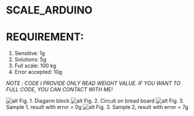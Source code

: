 # SCALE_ARDUINO
# REQUIREMENT:
1. Sensitive: 1g
2. Solutions: 5g
3. Full scale: 100 kg
4. Error accepted: 10g

*NOTE* : *CODE I PROVIDE ONLY READ WEIGHT VALUE. IF YOU WANT TO FULL CODE, YOU CAN CONTACT WITH ME!*

![alt](https://scontent.fsgn5-14.fna.fbcdn.net/v/t1.15752-9/364399787_242451088135658_1794540962370081458_n.png?_nc_cat=101&ccb=1-7&_nc_sid=ae9488&_nc_ohc=SjurIqSxOW4AX-KHsfz&_nc_ht=scontent.fsgn5-14.fna&oh=03_AdTE9bwU_dhyNA7gXy1gFtByeen6-AIxuBO_p_7g8BiRzw&oe=64F51418)
Fig. 1. Diagarm block
![alt](https://scontent.fsgn5-11.fna.fbcdn.net/v/t1.15752-9/364427417_822182709396960_3605243314915900489_n.jpg?_nc_cat=110&ccb=1-7&_nc_sid=ae9488&_nc_ohc=YVyrYoAMHVoAX9iYHWI&_nc_ht=scontent.fsgn5-11.fna&oh=03_AdSA90q67CYQkHvQrOxG64fbgqVwUm1G2aUkbe21TUes7Q&oe=64F51438)
Fig. 2. Circuit on bread board
![alt](https://scontent.fsgn5-10.fna.fbcdn.net/v/t1.15752-9/364394754_675023357355385_2076852650481762909_n.png?_nc_cat=107&ccb=1-7&_nc_sid=ae9488&_nc_ohc=JG7jeevou6kAX9VUX2g&_nc_ht=scontent.fsgn5-10.fna&oh=03_AdQJb0hU8h9fqVgce9gj1--4WoJW8wPSfTCxZM31vQvc5w&oe=64F500B3)
Fig. 3. Sample 1, result with error = 0g
![alt](https://scontent.fsgn5-14.fna.fbcdn.net/v/t1.15752-9/364428290_793955912371163_3494781712590980902_n.png?_nc_cat=101&ccb=1-7&_nc_sid=ae9488&_nc_ohc=fi31D8i7VPEAX_s7Oou&_nc_ht=scontent.fsgn5-14.fna&oh=03_AdTPH9WczGGuONHixnVVeTbkPOIc2ba6Sk2xAFJy3Dp2YA&oe=64F516A8)
Fig. 3. Sample 2, result with error = 7g
